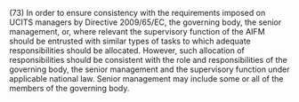 (73) In order to ensure consistency with the requirements imposed on UCITS managers by Directive 2009/65/EC, the governing body, the senior management, or, where relevant the supervisory function of the AIFM should be entrusted with similar types of tasks to which adequate responsibilities should be allocated. However, such allocation of responsibilities should be consistent with the role and responsibilities of the governing body, the senior management and the supervisory function under applicable national law. Senior management may include some or all of the members of the governing body.